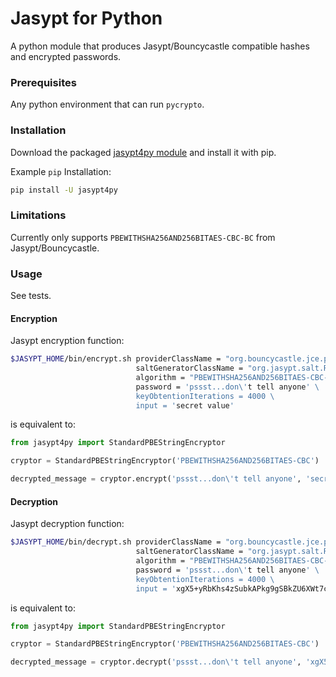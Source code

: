 # Jasypt for Python

A python module that produces Jasypt/Bouncycastle compatible hashes and encrypted passwords.    

### Prerequisites

Any python environment that can run `pycrypto`.

### Installation

Download the packaged [jasypt4py module](https://github.com/fareliner/jasypt4py/releases/latest) and install it with pip.

Example `pip` Installation:

```sh
pip install -U jasypt4py
```

### Limitations

Currently only supports `PBEWITHSHA256AND256BITAES-CBC-BC` from Jasypt/Bouncycastle.

### Usage

See tests.

#### Encryption

Jasypt encryption function:

```sh
$JASYPT_HOME/bin/encrypt.sh providerClassName = "org.bouncycastle.jce.provider.BouncyCastleProvider" \
                            saltGeneratorClassName = "org.jasypt.salt.RandomSaltGenerator" \
                            algorithm = "PBEWITHSHA256AND256BITAES-CBC-BC" \
                            password = 'pssst...don\'t tell anyone' \
                            keyObtentionIterations = 4000 \
                            input = 'secret value'
```

is equivalent to:

```python
from jasypt4py import StandardPBEStringEncryptor

cryptor = StandardPBEStringEncryptor('PBEWITHSHA256AND256BITAES-CBC')

decrypted_message = cryptor.encrypt('pssst...don\'t tell anyone', 'secret value', 4000)
```

#### Decryption

Jasypt decryption function:

```sh
$JASYPT_HOME/bin/decrypt.sh providerClassName = "org.bouncycastle.jce.provider.BouncyCastleProvider" \
                            saltGeneratorClassName = "org.jasypt.salt.RandomSaltGenerator" \
                            algorithm = "PBEWITHSHA256AND256BITAES-CBC-BC" \
                            password = 'pssst...don\'t tell anyone' \
                            keyObtentionIterations = 4000 \
                            input = 'xgX5+yRbKhs4zSubkAPkg9gSBkZU6XWt7csceM/3xDY='
```

is equivalent to:

```python
from jasypt4py import StandardPBEStringEncryptor

cryptor = StandardPBEStringEncryptor('PBEWITHSHA256AND256BITAES-CBC')

decrypted_message = cryptor.decrypt('pssst...don\'t tell anyone', 'xgX5+yRbKhs4zSubkAPkg9gSBkZU6XWt7csceM/3xDY=', 4000)
```